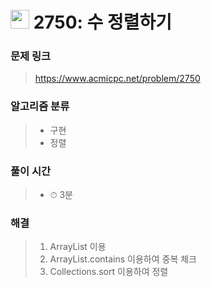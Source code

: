 # <img src="https://static.solved.ac/tier_small/5.svg" width=30> 2750: 수 정렬하기

### 문제 링크
> https://www.acmicpc.net/problem/2750

### 알고리즘 분류
>- 구현
>- 정렬

### 풀이 시간
>- ⏱ 3분

### 해결
> 1. ArrayList 이용
> 2. ArrayList.contains 이용하여 중복 체크
> 3. Collections.sort 이용하여 정렬
